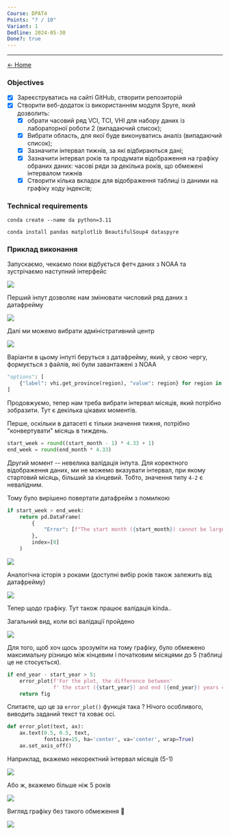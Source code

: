 ```yaml
---
Course: DPAT4
Points: "? / 10"
Variant: 1
Dedline: 2024-05-30
Done?: true
---
```

---

[<- Home](../)

### Objectives

- [x] Зареєструватись на сайті GitHub, створити репозиторій 
- [x] Створити веб-додаток із використанням модуля Spyre, який дозволить:
	- [x] обрати часовий ряд VCI, TCI, VHI для набору даних із лабораторної роботи 2 (випадаючий список);
	- [x] Вибрати область, для якої буде виконуватись аналіз (випадаючий список);
	- [x] Зазначити інтервал тижнів, за які відбираються дані;
	- [x] Зазначити інтервал років та продумати відображення на графіку обраних даних: часові ряди за декілька років, що обмежені інтервалом тижнів
	- [x] Створити кілька вкладок для відображення таблиці із даними на графіку ходу індексів;

### Technical requirements

```
conda create --name da python=3.11
```

```
conda install pandas matplotlib BeautifulSoup4 dataspyre
```

### Приклад виконання

Запускаємо, чекаємо поки відбується фетч даних з NOAA та зустрічаємо наступний інтерфейс

![](assets/Pasted%20image%2020240529213015.png)

Перший інпут дозволяє нам змінювати числовий ряд даних з датафрейму

![](assets/Pasted%20image%2020240529213158.png)

Далі ми можемо вибрати адміністративний центр

![](assets/Pasted%20image%2020240529213348.png)

Варіанти в цьому інпуті беруться з датафрейму, який, у свою чергу, формується з файлів, які були завантажені з NOAA

```python
"options": [
	{"label": vhi.get_province(region), "value": region} for region in DATAFRAME['PID'].unique()
]
```

Продовжуємо, тепер нам треба вибрати інтервал місяців, який потрібно зобразити. Тут є декілька цікавих моментів. 

Перше, оскільки в датасеті є тільки значення тижня, потрібно "конвертувати" місяць в тиждень. 

```python
start_week = round((start_month - 1) * 4.33 + 1)
end_week = round(end_month * 4.33)
```

Другий момент -- невелика валідація інпута. Для коректного відображення даних, ми не можемо вказувати інтервал, при якому стартовий місяць, більший за кінцевий. Тобто, значення типу `4-2` є невалідним.

Тому було вирішено повертати датафрейм з помилкою

```python
if start_week > end_week:
	return pd.DataFrame(
		{
			"Error": [f"The start month ({start_month}) cannot be larger than the end month ({end_month})"]
		},
		index=[0]
	)
```

![](assets/Pasted%20image%2020240529214116.png)

Аналогічна історія з роками (доступні вибір років також залежить від датафрейму)

![](assets/Pasted%20image%2020240529214458.png)

Тепер щодо графіку. Тут також працює валідація kinda..

Загальний вид, коли всі валідації пройдено

![](assets/Pasted%20image%2020240529214617.png)

Для того, щоб хоч щось зрозуміти на тому графіку, було обмежено максимальну різницю між кінцевим і початковим місяцями до 5 (таблиці це не стосується).

```python
if end_year - start_year > 5:
	error_plot(f'For the plot, the difference between'
			   f' the start ({start_year}) and end ({end_year}) years can\'t be larger than 5.', ax)
	return fig
```

Спитаєте, що це за `error_plot()` функція така ? Нічого особливого, виводить заданий текст та ховає осі.

```python
def error_plot(text, ax):
    ax.text(0.5, 0.5, text,
            fontsize=15, ha='center', va='center', wrap=True)
    ax.set_axis_off()
```

Наприклад, вкажемо некоректний інтервал місяців (5-1)

![](assets/Pasted%20image%2020240529215315.png)

Або ж, вкажемо більше ніж 5 років

![](assets/Pasted%20image%2020240529215411.png)

Вигляд графіку без такого обмеження 🫣

![](assets/Pasted%20image%2020240529215505.png)